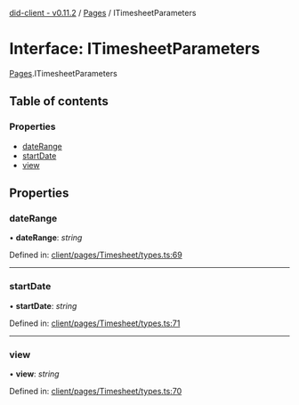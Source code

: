 [did-client - v0.11.2](../README.md) / [Pages](../modules/pages.md) / ITimesheetParameters

# Interface: ITimesheetParameters

[Pages](../modules/pages.md).ITimesheetParameters

## Table of contents

### Properties

- [dateRange](pages.itimesheetparameters.md#daterange)
- [startDate](pages.itimesheetparameters.md#startdate)
- [view](pages.itimesheetparameters.md#view)

## Properties

### dateRange

• **dateRange**: *string*

Defined in: [client/pages/Timesheet/types.ts:69](https://github.com/Puzzlepart/did/blob/dev/client/pages/Timesheet/types.ts#L69)

___

### startDate

• **startDate**: *string*

Defined in: [client/pages/Timesheet/types.ts:71](https://github.com/Puzzlepart/did/blob/dev/client/pages/Timesheet/types.ts#L71)

___

### view

• **view**: *string*

Defined in: [client/pages/Timesheet/types.ts:70](https://github.com/Puzzlepart/did/blob/dev/client/pages/Timesheet/types.ts#L70)

